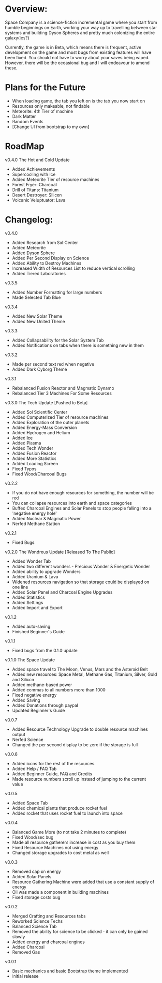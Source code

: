 # Overview:
Space Company is a science-fiction incremental game where you start from humble beginnings on Earth, working your way up to travelling between star systems and building Dyson Spheres and pretty much colonizing the entire galaxy(ies?)

Currently, the game is in Beta, which means there is frequent, active development on the game and most bugs from existing features will have been fixed. You should not have to worry about your saves being wiped. However, there will be the occasional bug and I will endeavour to amend these.

# Plans for the Future
- When loading game, the tab you left on is the tab you now start on
- Resources only makeable, not findable
- Meteorite: 4th Tier of machine
- Dark Matter
- Random Events
- [Change UI from bootstrap to my own]

# RoadMap

v0.4.0 The Hot and Cold Update
- Added Achievements
- Supercooling with Ice
- Added Meteorite Tier of resource machines
- Forest Fryer: Charcoal
- Drill of Titans: Titanium
- Desert Destroyer: Silicon
- Volcanic Veluptuator: Lava

# Changelog:

v0.4.0
- Added Research from Sol Center
- Added Meteorite
- Added Dyson Sphere
- Added Per Second Display on Science
- Added Ability to Destroy Machines
- Increased Width of Resources List to reduce vertical scrolling
- Added Tiered Laboratories

v0.3.5
- Added Number Formatting for large numbers
- Made Selected Tab Blue

v0.3.4
- Added New Solar Theme
- Added New United Theme

v0.3.3
- Added Collapsability for the Solar System Tab
- Added Notifications on tabs when there is something new in them

v0.3.2
- Made per second text red when negative
- Added Dark Cyborg Theme

v0.3.1
- Rebalanced Fusion Reactor and Magmatic Dynamo
- Rebalanced Tier 3 Machines For Some Resources

v0.3.0 The Tech Update [Pushed to Beta]
- Added Sol Scientific Center
- Added Computerized Tier of resource machines
- Added Exploration of the outer planets
- Added Energy-Mass Conversion
- Added Hydrogen and Helium
- Added Ice
- Added Plasma
- Added Tech Wonder
- Added Fusion Reactor
- Added More Statistics
- Added Loading Screen
- Fixed Typos
- Fixed Wood/Charcoal Bugs

v0.2.2
- If you do not have enough resources for something, the number will be red
- You can collapse resources into earth and space categories
- Buffed Charcoal Engines and Solar Panels to stop people falling into a 'negative energy hole'
- Added Nuclear & Magmatic Power
- Nerfed Methane Station

v0.2.1
- Fixed Bugs

v0.2.0 The Wondrous Update [Released To The Public]
- Added Wonder Tab
- Added two different wonders - Precious Wonder & Energetic Wonder
- Added ability to upgrade Wonders
- Added Uranium & Lava
- Widened resources navigation so that storage could be displayed on one line
- Added Solar Panel and Charcoal Engine Upgrades
- Added Statistics
- Added Settings
- Added Import and Export

v0.1.2
- Added auto-saving
- Finished Beginner's Guide

v0.1.1
- Fixed bugs from the 0.1.0 update

v0.1.0 The Space Update
- Added space travel to The Moon, Venus, Mars and the Asteroid Belt
- Added new resources: Space Metal, Methane Gas, Titanium, Silver, Gold and Silicon
- Added methane-based power
- Added commas to all numbers more than 1000
- Fixed negative energy
- Added Saving
- Added Donations through paypal
- Updated Beginner's Guide

v0.0.7
- Added Resource Technology Upgrade to double resource machines output
- Nerfed Science
- Changed the per second display to be zero if the storage is full

v0.0.6
- Added icons for the rest of the resources
- Added Help / FAQ Tab
- Added Beginner Guide, FAQ and Credits
- Made resource numbers scroll up instead of jumping to the current value

v0.0.5
- Added Space Tab
- Added chemical plants that produce rocket fuel
- Added rocket that uses rocket fuel to launch into space

v0.0.4 
- Balanced Game More (to not take 2 minutes to complete)
- Fixed Wood/sec bug
- Made all resource gatherers increase in cost as you buy them
- Fixed Resource Machines not using energy
- Changed storage upgrades to cost metal as well

v0.0.3
- Removed cap on energy
- Added Solar Panels
- Resource Gathering Machine were added that use a constant supply of energy
- Oil was made a component in building machines
- Fixed storage costs bug

v0.0.2
- Merged Crafting and Resources tabs
- Reworked Science Techs
- Balanced Science Tab
- Removed the ability for science to be clicked - it can only be gained slowly
- Added energy and charcoal engines
- Added Charcoal
- Removed Gas

v0.0.1
- Basic mechanics and basic Bootstrap theme implemented
- Initial release
